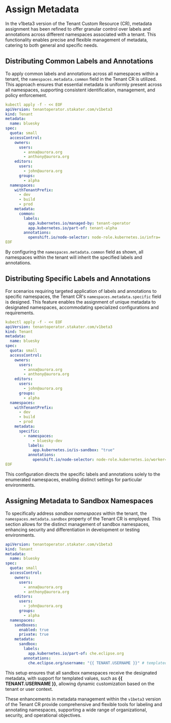 # Assign Metadata

In the v1beta3 version of the Tenant Custom Resource (CR), metadata assignment has been refined to offer granular control over labels and annotations across different namespaces associated with a tenant. This functionality enables precise and flexible management of metadata, catering to both general and specific needs.

## Distributing Common Labels and Annotations

To apply common labels and annotations across all namespaces within a tenant, the `namespaces.metadata.common` field in the Tenant CR is utilized. This approach ensures that essential metadata is uniformly present across all namespaces, supporting consistent identification, management, and policy enforcement.

```yaml
kubectl apply -f - << EOF
apiVersion: tenantoperator.stakater.com/v1beta3
kind: Tenant
metadata:
  name: bluesky
spec:
  quota: small
  accessControl:
    owners:
      users:
        - anna@aurora.org
        - anthony@aurora.org
    editors:
      users:
        - john@aurora.org
      groups:
        - alpha
  namespaces:
    withTenantPrefix:
      - dev
      - build
      - prod
    metadata:
      common:
        labels:
          app.kubernetes.io/managed-by: tenant-operator
          app.kubernetes.io/part-of: tenant-alpha
        annotations:
          openshift.io/node-selector: node-role.kubernetes.io/infra=
EOF

```

By configuring the `namespaces.metadata.common` field as shown, all namespaces within the tenant will inherit the specified labels and annotations.

## Distributing Specific Labels and Annotations

For scenarios requiring targeted application of labels and annotations to specific namespaces, the Tenant CR's `namespaces.metadata.specific` field is designed. This feature enables the assignment of unique metadata to designated namespaces, accommodating specialized configurations and requirements.

```yaml
kubectl apply -f - << EOF
apiVersion: tenantoperator.stakater.com/v1beta3
kind: Tenant
metadata:
  name: bluesky
spec:
  quota: small
  accessControl:
    owners:
      users:
        - anna@aurora.org
        - anthony@aurora.org
    editors:
      users:
        - john@aurora.org
      groups:
        - alpha
  namespaces:
    withTenantPrefix:
      - dev
      - build
      - prod
    metadata:
      specific:
        - namespaces:
            - bluesky-dev
          labels:
            app.kubernetes.io/is-sandbox: "true"
          annotations:
            openshift.io/node-selector: node-role.kubernetes.io/worker=
EOF
```

This configuration directs the specific labels and annotations solely to the enumerated namespaces, enabling distinct settings for particular environments.

## Assigning Metadata to Sandbox Namespaces

To specifically address *sandbox namespaces* within the tenant, the `namespaces.metadata.sandbox` property of the Tenant CR is employed. This section allows for the distinct management of sandbox namespaces, enhancing security and differentiation in development or testing environments.

```yaml
apiVersion: tenantoperator.stakater.com/v1beta3
kind: Tenant
metadata:
  name: bluesky
spec:
  quota: small
  accessControl:
    owners:
      users:
        - anna@aurora.org
        - anthony@aurora.org
    editors:
      users:
        - john@aurora.org
      groups:
        - alpha
  namespaces:
    sandboxes:
      enabled: true
      private: true
    metadata:
      sandbox:
        labels:
          app.kubernetes.io/part-of: che.eclipse.org
        annotations:
          che.eclipse.org/username: "{{ TENANT.USERNAME }}" # templated placeholder
```

This setup ensures that all sandbox namespaces receive the designated metadata, with support for templated values, such as **{{ TENANT.USERNAME }}**, allowing dynamic customization based on the tenant or user context.

These enhancements in metadata management within the `v1beta3` version of the Tenant CR provide comprehensive and flexible tools for labeling and annotating namespaces, supporting a wide range of organizational, security, and operational objectives.
